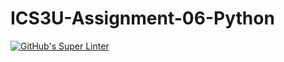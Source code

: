 # ICS3U-Assignment-06-Python

[![GitHub's Super Linter](https://github.com/Samuel-Webster-178/ICS3U-Assignment-06-Python/workflows/GitHub's%20Super%20Linter/badge.svg)](https://github.com/Samuel-Webster-178/ICS3U-Assignment-06-Python/actions)
